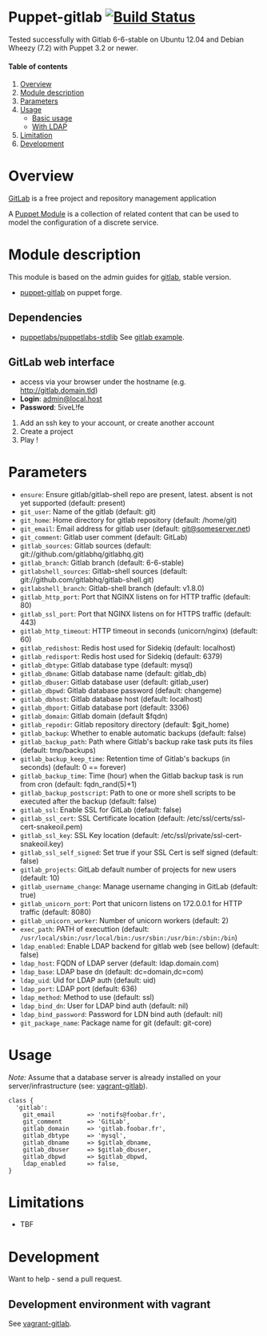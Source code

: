 # Puppet-gitlab [![Build Status](https://travis-ci.org/sbadia/puppet-gitlab.png?branch=master)](https://travis-ci.org/sbadia/puppet-gitlab)

Tested successfully with Gitlab 6-6-stable on Ubuntu 12.04 and Debian Wheezy (7.2) with Puppet 3.2 or newer.

#### Table of contents

1. [Overview](#overview)
2. [Module description](#module-description)
3. [Parameters](#parameters)
4. [Usage](#usage)
    * [Basic usage](#basic-usage)
    * [With LDAP](#with-ldap)
5. [Limitation](#limitation)
6. [Development](#development)

# Overview

[GitLab](http://gitlab.org/) is a free project and repository management application

A [Puppet Module](http://docs.puppetlabs.com/learning/modules1.html#modules) is a collection of related content that can be used to model the configuration of a discrete service.

# Module description

This module is based on the admin guides for [gitlab](https://github.com/gitlabhq/gitlabhq/wiki), stable version.

- [puppet-gitlab](http://forge.puppetlabs.com/sbadia/gitlab) on puppet forge.

## Dependencies
- [puppetlabs/puppetlabs-stdlib](https://github.com/puppetlabs/puppetlabs-stdlib)
See [gitlab example](https://github.com/sbadia/vagrant-gitlab/blob/master/examples/gitlab.pp).

## GitLab web interface
- access via your browser under the hostname (e.g. http://gitlab.domain.tld)
- **Login**: admin@local.host
- **Password**: 5iveL!fe

1. Add an ssh key to your account, or create another account
2. Create a project
3. Play !

# Parameters

* `ensure`:  Ensure gitlab/gitlab-shell repo are present, latest. absent is not yet supported (default: present)
* `git_user`: Name of the gitlab (default: git)
* `git_home`: Home directory for gitlab repository (default: /home/git)
* `git_email`: Email address for gitlab user (default: git@someserver.net)
* `git_comment`: Gitlab user comment (default: GitLab)
* `gitlab_sources`: Gitlab sources (default: git://github.com/gitlabhq/gitlabhq.git)
* `gitlab_branch`: Gitlab branch (default: 6-6-stable)
* `gitlabshell_sources`: Gitlab-shell sources (default: git://github.com/gitlabhq/gitlab-shell.git)
* `gitlabshell_branch`: Gitlab-shell branch (default: v1.8.0)
* `gitlab_http_port`: Port that NGINX listens on for HTTP traffic (default: 80)
* `gitlab_ssl_port`: Port that NGINX listens on for HTTPS traffic (default: 443)
* `gitlab_http_timeout`: HTTP timeout in seconds (unicorn/nginx) (default: 60)
* `gitlab_redishost`: Redis host used for Sidekiq (default: localhost)
* `gitlab_redisport`: Redis host used for Sidekiq (default: 6379)
* `gitlab_dbtype`: Gitlab database type (default: mysql)
* `gitlab_dbname`: Gitlab database name (default: gitlab\_db)
* `gitlab_dbuser`: Gitlab database user (default: gitlab\_user)
* `gitlab_dbpwd`: Gitlab database password (default: changeme)
* `gitlab_dbhost`: Gitlab database host (default: localhost)
* `gitlab_dbport`: Gitlab database port (default: 3306)
* `gitlab_domain`: Gitlab domain (default $fqdn)
* `gitlab_repodir`: Gitlab repository directory (default: $git\_home)
* `gitlab_backup`: Whether to enable automatic backups (default: false)
* `gitlab_backup_path`: Path where Gitlab's backup rake task puts its files (default: tmp/backups)
* `gitlab_backup_keep_time`: Retention time of Gitlab's backups (in seconds) (default: 0 == forever)
* `gitlab_backup_time`: Time (hour) when the Gitlab backup task is run from cron (default: fqdn\_rand(5)+1)
* `gitlab_backup_postscript`: Path to one or more shell scripts to be executed after the backup (default: false)
* `gitlab_ssl`: Enable SSL for GitLab (default: false)
* `gitlab_ssl_cert`: SSL Certificate location (default: /etc/ssl/certs/ssl-cert-snakeoil.pem)
* `gitlab_ssl_key`: SSL Key location (default: /etc/ssl/private/ssl-cert-snakeoil.key)
* `gitlab_ssl_self_signed`: Set true if your SSL Cert is self signed (default: false)
* `gitlab_projects`: GitLab default number of projects for new users (default: 10)
* `gitlab_username_change`: Manage username changing in GitLab (default: true)
* `gitlab_unicorn_port`: Port that unicorn listens on 172.0.0.1 for HTTP traffic (default: 8080)
* `gitlab_unicorn_worker`: Number of unicorn workers (default: 2)
* `exec_path`: PATH of executtion (default: `/usr/local/sbin:/usr/local/bin:/usr/sbin:/usr/bin:/sbin:/bin`)
* `ldap_enabled`: Enable LDAP backend for gitlab web (see bellow) (default: false)
* `ldap_host`: FQDN of LDAP server (default: ldap.domain.com)
* `ldap_base`: LDAP base dn (default: dc=domain,dc=com)
* `ldap_uid`: Uid for LDAP auth (default: uid)
* `ldap_port`: LDAP port (default: 636)
* `ldap_method`: Method to use (default: ssl)
* `ldap_bind_dn`: User for LDAP bind auth (default: nil)
* `ldap_bind_password`: Password for LDN bind auth (default: nil)
* `git_package_name`: Package name for git (default: git-core)

# Usage

_Note:_ Assume that a database server is already installed on your server/infrastructure (see: [vagrant-gitlab](https://github.com/sbadia/vagrant-gitlab/blob/master/examples/gitlab.pp)).

```puppet
class {
  'gitlab':
    git_email         => 'notifs@foobar.fr',
    git_comment       => 'GitLab',
    gitlab_domain     => 'gitlab.foobar.fr',
    gitlab_dbtype     => 'mysql',
    gitlab_dbname     => $gitlab_dbname,
    gitlab_dbuser     => $gitlab_dbuser,
    gitlab_dbpwd      => $gitlab_dbpwd,
    ldap_enabled      => false,
}
```

# Limitations

- TBF

# Development

Want to help - send a pull request.

## Development environment with vagrant

See [vagrant-gitlab](https://github.com/sbadia/vagrant-gitlab).
